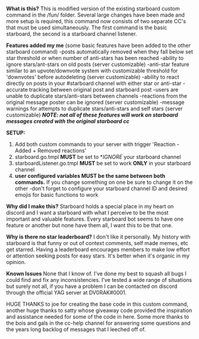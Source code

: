 **What is this?**
This is modified version of the existing starboard custom command in the /fun/ folder. Several large changes have been made and more setup is required, 
this command now consists of two separate CC's that must be used simultaneously. The first command is the basic starboard, the second is a starboard channel listener. 

**Features added my me** (some basic features have been added to the other starboard command)
-posts automatically removed when they fall below set star threshold or when number of anti-stars has been reached
-ability to ignore stars/ant-stars on old posts (server customizable)
-anti-star feature similar to an upvote/downvote system with customizable threshold for 'downvotes' before autodeleting (server customizable)
-ability to react directly on posts in your #starboard channel with either star or anti-star
   -accurate tracking between original post and starboard post
   -users are unable to duplicate stars/anti-stars between channels
 -reactions from the original message poster can be ignored (server customizable)
 -message warnings for attempts to duplicate stars/anti-stars and self stars (server customizable)
 ***NOTE: not all of these features will work on starboard messages created with the original starboard cc***
 
 **SETUP:**
 1. Add both custom commands to your server with trigger 'Reaction - Added + Removed reactions'
 2. starboard.go.tmpl **MUST** be set to **IGNORE* your starboard channel
 3. starboardListener.go.tmpl **MUST** be set to work **ONLY** in your starboard channel
 4. **user configured variables MUST be the same between both commands.** If you change something on one be sure to change it on the other
    -don't forget to configure your starboard channel ID and desired emojis for basic functions to work
    
**Why did I make this?**
Starboard holds a special place in my heart on discord and I want a starboard with what I perceive to be the most important and valuable features.
Every starboard bot seems to have one feature or another but none have them all, I want this to be that one.

**Why is there no star leaderboard?**
I don't like it personally. My history with starboard is that funny or out of context comments, self made memes, etc get starred. Having a leaderboard 
encourages members to make low effort or attention seeking posts for easy stars. It's better when it's organic in my opinion.
    
**Known Issues**
None that I know of. I've done my best to squash all bugs I could find and fix any inconsistencies. I've tested a wide range of situations but surely not all,
if you have a problem I can be contacted on discord through the official YAG server at DV0RAK#0001.

HUGE THANKS to joe for creating the base code in this custom command, another huge thanks to satty whose giveaway code provided the inspiration and assistance
needed for some of the code in here. Some more thanks to the bois and gals in the cc-help channel for answering some questions and the years long backlog of 
messages that I leeched off of.
